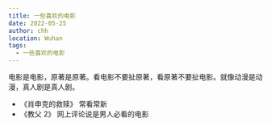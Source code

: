 ```yaml
---
title: 一些喜欢的电影
date: 2022-05-25
author: chh
location: Wuhan
tags:
  - 一些喜欢的电影
---
```


电影是电影，原著是原著。看电影不要扯原著，看原著不要扯电影。就像动漫是动漫，真人剧是真人剧。

- 《肖申克的救赎》
    常看常新
- 《教父 2》
    网上评论说是男人必看的电影
